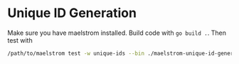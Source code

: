 # Unique ID Generation

Make sure you have maelstrom installed. Build code with `go build .`. Then test with

```bash
/path/to/maelstrom test -w unique-ids --bin ./maelstrom-unique-id-generation --time-limit 30 --rate 1000 --node-count 3 --availability total --nemesis partition
```

